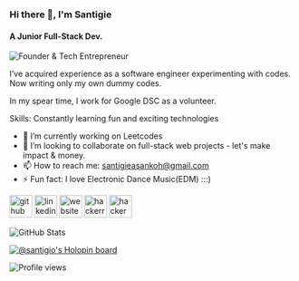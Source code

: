 ### Hi there 👋, I'm Santigie
#### A Junior Full-Stack Dev.
![Founder & Tech Entrepreneur](https://i.pinimg.com/564x/4c/54/ac/4c54acde486e1ef07a284d222077c06b.jpg)

I’ve acquired experience as a software engineer experimenting with codes. Now writing only my own dummy codes.

In my spear time, I work for Google DSC  as a volunteer.

Skills: Constantly learning fun and exciting technologies 

- 🔭 I’m currently working on Leetcodes  
- 👯 I’m looking to collaborate on full-stack web projects - let's make impact & money.
- 📫 How to reach me: santigieasankoh@gmail.com 
- ⚡ Fun fact:  I love Electronic Dance Music(EDM) :::)


[<img src='https://cdn.jsdelivr.net/npm/simple-icons@3.0.1/icons/github.svg' alt='github' height='40'>](https://github.com/Santigio)  [<img src='https://cdn.jsdelivr.net/npm/simple-icons@3.0.1/icons/linkedin.svg' alt='linkedin' height='40'>](https://www.linkedin.com/in/https://www.linkedin.com/in/santigie-sankoh//)  [<img src='https://cdn.jsdelivr.net/npm/simple-icons@3.0.1/icons/icloud.svg' alt='website' height='40'>](santigie.netlify.app)  [<img src='https://cdn.jsdelivr.net/npm/simple-icons@3.0.1/icons/hackerrank.svg' alt='hackerrank' height='40'>](https://www.hackerrank.com/s_sankoh)  [<img src='https://cdn.jsdelivr.net/npm/simple-icons@3.0.1/icons/hackerearth.svg' alt='hackerearth' height='40'>](https://www.hackerearth.com/@s.sankoh)  

![GitHub Stats](https://github-readme-stats.vercel.app/api?username=santigio&theme=radical)

[![@santigio's Holopin board](https://holopin.me/santigio)](https://holopin.io/@santigio)

![Profile views](https://gpvc.arturio.dev/Santigio)  
